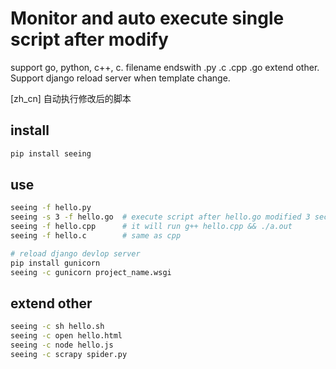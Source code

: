 # Monitor and auto execute single script after modify

support go, python, c++, c.
filename endswith .py .c .cpp .go
extend other.
Support django reload server when template change.

[zh_cn] 自动执行修改后的脚本

## install

```bash
pip install seeing
```

## use

```bash
seeing -f hello.py
seeing -s 3 -f hello.go  # execute script after hello.go modified 3 seconds.
seeing -f hello.cpp      # it will run g++ hello.cpp && ./a.out
seeing -f hello.c        # same as cpp

# reload django devlop server
pip install gunicorn
seeing -c gunicorn project_name.wsgi
```

## extend other

```bash
seeing -c sh hello.sh
seeing -c open hello.html
seeing -c node hello.js
seeing -c scrapy spider.py
```
